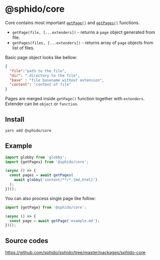 # @sphido/core

Core contains most important [`getPage()`](https://github.com/sphido/sphido/blob/master/packages/sphido-core/lib/get-page.js) 
and [`getPages()`](https://github.com/sphido/sphido/blob/master/packages/sphido-core/lib/get-pages.js) functions.

* `getPage(file, [...extenders])` - returns a `page` object generated from file.
* `getPages(files, [...extenders])` - returns array of `page` objects from list of files. 

Basic page object looks like bellow:

```json
{
  "file":"path to the file",
  "dir": " directory to the file",
  "base" : "file basename without extension",
  "content": "content of file"
}
```

Pages are merged inside `getPage()` function together with `extenders`. Extender can be `object` or `function`.    

## Install

```bash
yarn add @sphido/core
```

## Example

```javascript
import globby from 'globby';
import {getPages} from '@sphido/core';

(async () => {
  const pages = await getPages(
    await globby('content/**/*.{md,html}')
  );
})();
```

You can also process single page like follow:

```javascript
import {getPage} from '@sphido/core';

(async () => {
  const page = await getPage('example.md');
})();
```

## Source codes

https://github.com/sphido/sphido/tree/master/packages/sphido-core